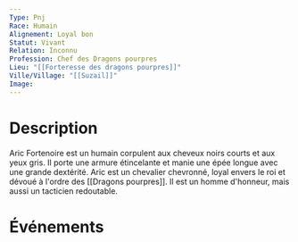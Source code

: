```yaml
---
Type: Pnj
Race: Humain
Alignement: Loyal bon
Statut: Vivant
Relation: Inconnu
Profession: Chef des Dragons pourpres
Lieu: "[[Forteresse des dragons pourpres]]"
Ville/Village: "[[Suzail]]"
Image:
---
```

# Description
Aric Fortenoire est un humain corpulent aux cheveux noirs courts et aux yeux gris. Il porte une armure étincelante et manie une épée longue avec une grande dextérité. Aric est un chevalier chevronné, loyal envers le roi et dévoué à l'ordre des [[Dragons pourpres]]. Il est un homme d'honneur, mais aussi un tacticien redoutable.

# Événements
